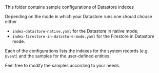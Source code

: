 This folder contains sample configurations of Datastore indexes

Depending on the mode in which your Datastore runs one should choose either

- `index-datastore-native.yaml` for the Datastore in native mode;
- `index-firestore-in-datastore-mode.yaml` for the Firestore in Datastore mode.

Each of the configurations lists the indexes for the system records (e.g. `Event`) and the samples for the user-defined entities.

Feel free to modify the samples according to your needs.
